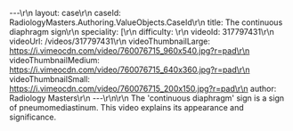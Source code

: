 ---\r\n
                layout: case\r\n
                caseId: RadiologyMasters.Authoring.ValueObjects.CaseId\r\n
                title: The continuous diaphragm sign\r\n
                speciality: [\r\n
                difficulty: \r\n
                videoId: 317797431\r\n
                videoUrl: /videos/317797431\r\n
                videoThumbnailLarge: https://i.vimeocdn.com/video/760076715_960x540.jpg?r=pad\r\n
                videoThumbnailMedium: https://i.vimeocdn.com/video/760076715_640x360.jpg?r=pad\r\n
                videoThumbnailSmall: https://i.vimeocdn.com/video/760076715_200x150.jpg?r=pad\r\n
                author: Radiology Masters\r\n
                ---\r\n\r\n
                The 'continuous diaphragm' sign is a sign of pneumomediastinum. This video explains its appearance and significance.